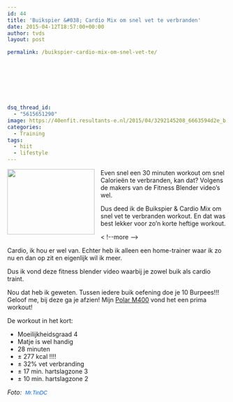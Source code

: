 ```yaml
---
id: 44
title: 'Buikspier &#038; Cardio Mix om snel vet te verbranden'
date: 2015-04-12T18:57:00+00:00
author: tvds
layout: post

permalink: /buikspier-cardio-mix-om-snel-vet-te/








dsq_thread_id:
  - "5615651290"
image: https://40enfit.resultants-e.nl/2015/04/3292145208_6663594d2e_b.jpg
categories:
  - Training
tags:
  - hiit
  - lifestyle
---
```

<div class="separator" style="clear: both; text-align: center;">
  <a href="https://farm4.staticflickr.com/3361/3292145208_6663594d2e_b.jpg" imageanchor="1" style="clear: left; float: left; margin-bottom: 1em; margin-right: 1em;"><img border="0" height="150" src="https://farm4.staticflickr.com/3361/3292145208_6663594d2e_b.jpg" width="200" /></a>
</div>

Even snel een 30 minuten workout om snel Calorieën te verbranden, kan dat? Volgens de makers van de Fitness Blender video&#8217;s wel.

Dus deed ik de&nbsp;Buikspier & Cardio Mix om snel vet te verbranden workout. En dat was best lekker voor zo&#8217;n korte heftige workout.

< !--more -->
  
Cardio, ik hou er wel van. Echter heb ik alleen een home-trainer waar ik zo nu en dan op zit en eigenlijk wil ik meer.

Dus ik vond deze fitness blender video waarbij je zowel buik als cardio traint.

Nou dat heb ik geweten. Tussen iedere buik oefening doe je&nbsp;10 Burpees!!! Geloof me, bij deze ga je afzien! Mijn&nbsp;<a href="http://www.athleteshop.nl/polar-m400-gps-sporthorloge-zonder-hartslagsensor-zwart" rel="nofollow" target="_blank">Polar M400</a>&nbsp;vond het een prima workout!

De workout in het kort:

  * Moeilijkheidsgraad 4
  * Matje is wel handig
  * 28 minuten
  * ± 277 kcal !!!!
  * ± 32% vet verbranding
  * ± 17 min. hartslagzone 3
  * ± 10 min. hartslagzone 2

<div>
</div>

<div>
</div>

<div>
  <i>Foto:&nbsp;&nbsp;<a href="https://www.flickr.com/photos/mr_t_in_dc/" style="background-color: #fefefe; color: #0063dc; font-family: Arial, Helvetica, sans-serif; font-size: 12px; line-height: 18px; text-decoration: none;">Mr.TinDC</a></i>
</div>